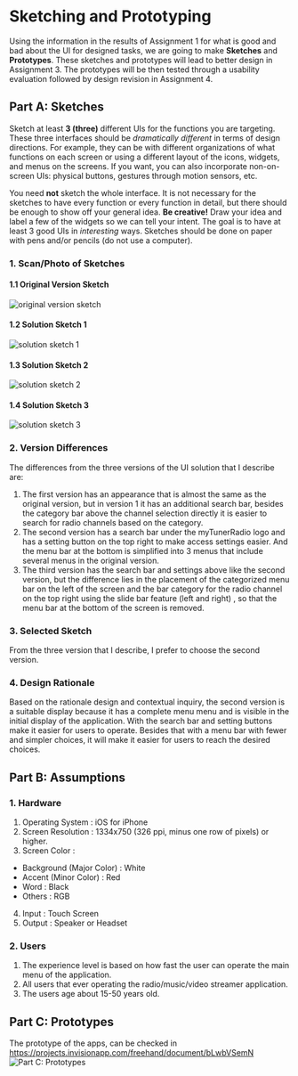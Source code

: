 # Sketching and Prototyping
Using the information in the results of Assignment 1 for what is good and bad about the UI for designed tasks, we are going to make **Sketches** and **Prototypes**. These sketches and prototypes will lead to better design in Assignment 3. The prototypes will be then tested through a usability evaluation followed by design revision in Assignment 4.

## Part A: Sketches
Sketch at least **3 (three)** different UIs for the functions you are targeting. These three interfaces should be _dramatically different_ in terms of design directions. For example, they can be with different organizations of what functions on each screen or using a different layout of the icons, widgets, and menus on the screens. If you want, you can also incorporate non-on-screen UIs: physical buttons, gestures through motion sensors, etc.

You need **not** sketch the whole interface. It is not necessary for the sketches to have every function or every function in detail, but there should be enough to show off your general idea. **Be creative!** Draw your idea and label a few of the widgets so we can tell your intent. The goal is to have at least 3 good UIs in *interesting* ways. Sketches should be done on paper with pens and/or pencils (do not use a computer).

### 1. Scan/Photo of Sketches
#### 1.1 Original Version Sketch
![original version sketch](S__8044568.jpg)

#### 1.2 Solution Sketch 1
![solution sketch 1](S__8044566.jpg)

#### 1.3 Solution Sketch 2
![solution sketch 2](S__8044565.jpg)

#### 1.4 Solution Sketch 3
![solution sketch 3](S__8044567.jpg)

### 2. Version Differences
The differences from the three versions of the UI solution that I describe are:
1. The first version has an appearance that is almost the same as the original version, but in version 1 it has an additional search bar, besides the category bar above the channel selection directly it is easier to search for radio channels based on the category.
2. The second version has a search bar under the myTunerRadio logo and has a setting button on the top right to make access settings easier. And the menu bar at the bottom is simplified into 3 menus that include several menus in the original version.
3. The third version has the search bar and settings above like the second version, but the difference lies in the placement of the categorized menu bar on the left of the screen and the bar category for the radio channel on the top right using the slide bar feature (left and right) , so that the menu bar at the bottom of the screen is removed.

### 3. Selected Sketch
From the three version that I describe, I prefer to choose the second version.

### 4. Design Rationale
Based on the rationale design and contextual inquiry, the second version is a suitable display because it has a complete menu menu and is visible in the initial display of the application. With the search bar and setting buttons make it easier for users to operate. Besides that with a menu bar with fewer and simpler choices, it will make it easier for users to reach the desired choices.

## Part B: Assumptions
### 1. Hardware
1. Operating System : iOS for iPhone
2. Screen Resolution  : 1334x750 (326 ppi, minus one row of pixels) or higher.
3. Screen Color : 
  - Background (Major Color) : White
  - Accent (Minor Color)  : Red
  - Word  : Black
  - Others : RGB
4. Input  : Touch Screen
5. Output : Speaker or Headset

### 2. Users
1. The experience level is based on how fast the user can operate the main menu of the application.
2. All users that ever operating the radio/music/video streamer application.
3. The users age about 15-50 years old.

## Part C: Prototypes
The prototype of the apps, can be checked in https://projects.invisionapp.com/freehand/document/bLwbVSemN
![Part C: Prototypes](proto_1.jpg)
